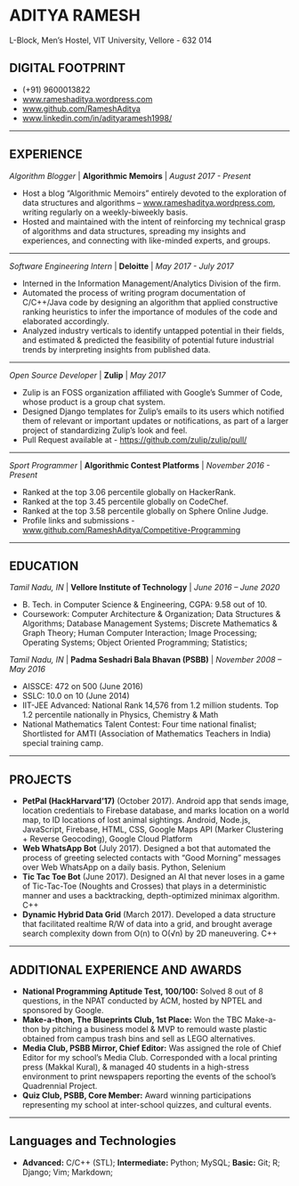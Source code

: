 # ADITYA RAMESH
L-Block, Men’s Hostel,
VIT University, Vellore - 632 014

## DIGITAL FOOTPRINT
* (+91) 9600013822
* www.rameshaditya.wordpress.com
* www.github.com/RameshAditya
* www.linkedin.com/in/adityaramesh1998/
-----------------------------------------------------------------------------------------------------------------
## EXPERIENCE

*Algorithm Blogger* | **Algorithmic Memoirs** | *August 2017 - Present*
* Host a blog “Algorithmic Memoirs” entirely devoted to the exploration of data structures and
algorithms – www.rameshaditya.wordpress.com, writing regularly on a weekly-biweekly basis.
* Hosted and maintained with the intent of reinforcing my technical grasp of algorithms and data structures,
spreading my insights and experiences, and connecting with like-minded experts, and groups.
-----------------------------------------------------------------------------------------------------------------
*Software Engineering Intern* | **Deloitte** | *May 2017 - July 2017*
* Interned in the Information Management/Analytics Division of the firm.
* Automated the process of writing program documentation of C/C++/Java code by designing an algorithm that
applied constructive ranking heuristics to infer the importance of modules of the code and elaborated accordingly.
* Analyzed industry verticals to identify untapped potential in their fields, and estimated & predicted the
feasibility of potential future industrial trends by interpreting insights from published data.
-----------------------------------------------------------------------------------------------------------------
*Open Source Developer* | **Zulip** | *May 2017*
* Zulip is an FOSS organization affiliated with Google’s Summer of Code, whose product is a group chat system.
* Designed Django templates for Zulip’s emails to its users which notified them of relevant or important
updates or notifications, as part of a larger project of standardizing Zulip’s look and feel.
* Pull Request available at - https://github.com/zulip/zulip/pull/
-----------------------------------------------------------------------------------------------------------------
*Sport Programmer* | **Algorithmic Contest Platforms** | *November 2016 - Present*
* Ranked at the top 3.06 percentile globally on HackerRank.
* Ranked at the top 3.45 percentile globally on CodeChef.
* Ranked at the top 3.58 percentile globally on Sphere Online Judge.
* Profile links and submissions - www.github.com/RameshAditya/Competitive-Programming
-----------------------------------------------------------------------------------------------------------------

## EDUCATION
*Tamil Nadu, IN* | **Vellore Institute of Technology** | *June 2016 – June 2020*
* B. Tech. in Computer Science & Engineering, CGPA: 9.58 out of 10.
* Coursework: Computer Architecture & Organization; Data Structures & Algorithms; Database Management
Systems; Discrete Mathematics & Graph Theory; Human Computer Interaction; Image Processing; Operating
Systems; Object Oriented Programming; Statistics;

*Tamil Nadu, IN* | **Padma Seshadri Bala Bhavan (PSBB)** | *November 2008 – May 2016*
* AISSCE: 472 on 500 (June 2016) 
* SSLC: 10.0 on 10 (June 2014)
* IIT-JEE Advanced: National Rank 14,576 from 1.2 million students. Top 1.2 percentile nationally in Physics, Chemistry & Math
* National Mathematics Talent Contest: Four time national finalist; Shortlisted for AMTI (Association of Mathematics Teachers in India) 
special training camp.
-----------------------------------------------------------------------------------------------------------------

## PROJECTS
* **PetPal (HackHarvard’17)** (October 2017). Android app that sends image, location credentials to Firebase 
database, and marks location on a world map, to ID locations of lost animal sightings. Android, Node.js, JavaScript, 
Firebase, HTML, CSS, Google Maps API (Marker Clustering + Reverse Geocoding), Google Cloud Platform
* **Web WhatsApp Bot** (July 2017). Designed a bot that automated the process of greeting selected contacts
with “Good Morning” messages over Web WhatsApp on a daily basis. Python, Selenium
* **Tic Tac Toe Bot** (June 2017). Designed an AI that never loses in a game of Tic-Tac-Toe (Noughts and Crosses) that
plays in a deterministic manner and uses a backtracking, depth-optimized minimax algorithm. C++
* **Dynamic Hybrid Data Grid** (March 2017). Developed a data structure that facilitated realtime R/W of data
into a grid, and brought average search complexity down from O(n) to O(√n) by 2D maneuvering. C++
-----------------------------------------------------------------------------------------------------------------

## ADDITIONAL EXPERIENCE AND AWARDS
* **National Programming Aptitude Test, 100/100:** Solved 8 out of 8 questions, in the NPAT conducted by ACM,
hosted by NPTEL and sponsored by Google.
* **Make-a-thon, The Blueprints Club, 1st Place:** Won the TBC Make-a-thon by pitching a business model & MVP
to remould waste plastic obtained from campus trash bins and sell as LEGO alternatives.
* **Media Club, PSBB Mirror, Chief Editor:** Was assigned the role of Chief Editor for my school’s Media Club.
Corresponded with a local printing press (Makkal Kural), & managed 40 students in a high-stress environment to
print newspapers reporting the events of the school’s Quadrennial Project.
* **Quiz Club, PSBB, Core Member:** Award winning participations representing my school at inter-school quizzes, 
and cultural events.
-----------------------------------------------------------------------------------------------------------------

## Languages and Technologies
* **Advanced:** C/C++ (STL); **Intermediate:** Python; MySQL; **Basic:** Git; R; Django; Vim; Markdown;

